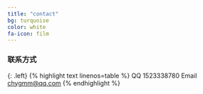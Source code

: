 ```yaml
---
title: "contact"
bg: turquoise
color: white
fa-icon: film
---
```




### 联系方式
{: .left}
{% highlight text linenos=table %}
QQ 1523338780
Email chygmm@qq.com
 {% endhighlight %}